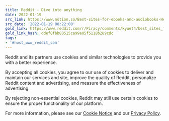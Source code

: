 ```yaml
---
title: Reddit - Dive into anything
date: 2022-01-19
src_link: https://www.notion.so/Best-sites-for-ebooks-and-audiobooks-Here-s-my-list-add-yours-Piracy-bf8f996cc0934729ba4d9f8ac6bf30d2
src_date: '2022-01-19 08:22:00'
gold_link: https://www.reddit.com/r/Piracy/comments/kyuet4/best_sites_for_ebooks_and_audiobooks_heres_my/?rdt=0
gold_link_hash: ddef8fbb80515ca99e05f5118b289cdc
tags:
- '#host_www_reddit_com'
---
```




 Reddit and its partners use cookies and similar technologies to provide you with a better experience.
 



 By accepting all cookies, you agree to our use of cookies to deliver and maintain our services and site, improve the quality of Reddit, personalize Reddit content and advertising, and measure the effectiveness of advertising.
 



 By rejecting non-essential cookies, Reddit may still use certain cookies to ensure the proper functionality of our platform.
 



 For more information, please see our
 [Cookie Notice](https://reddit.com/en-us/policies/cookies)
 and our
 [Privacy Policy](https://reddit.com/en-us/policies/privacy-policy).